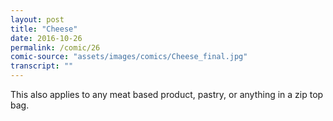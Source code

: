 ```yaml
---
layout: post
title: "Cheese"
date: 2016-10-26
permalink: /comic/26
comic-source: "assets/images/comics/Cheese_final.jpg"
transcript: ""
---
```


This also applies to any meat based product, pastry, or anything in a zip top bag.
